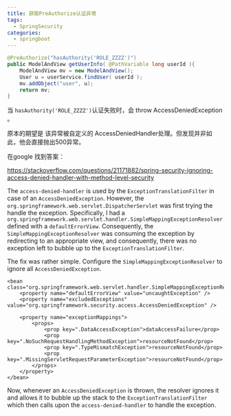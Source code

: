 ```yaml
---
title: 获取PreAuthorize认证异常
tags: 
  - SpringSecurity
categories:
  - springboot
---
```


```java
@PreAuthorize("hasAuthority('ROLE_ZZZZ')")
public ModelAndView getUserInfo( @PathVariable long userId ){
    ModelAndView mv = new ModelAndView();
    User u = userService.findUser( userId );
    mv.addObject("user", u);
    return mv;
}
```

当 `hasAuthority('ROLE_ZZZZ')`认证失败时，会 throw AccessDeniedException 。 

原本的期望是 该异常被自定义的 AccessDeniedHandler处理。但发现并非如此，他会直接抛出500异常。

在google 找到答案：

https://stackoverflow.com/questions/21171882/spring-security-ignoring-access-denied-handler-with-method-level-security



The `access-denied-handler` is used by the `ExceptionTranslationFilter` in case of an `AccessDeniedException`. However, the `org.springframework.web.servlet.DispatcherServlet` was first trying the handle the exception. Specifically, I had a `org.springframework.web.servlet.handler.SimpleMappingExceptionResolver` defined with a `defaultErrorView`. Consequently, the `SimpleMappingExceptionResolver` was consuming the exception by redirecting to an appropriate view, and consequently, there was no exception left to bubble up to the `ExceptionTranslationFilter`.

The fix was rather simple. Configure the `SimpleMappingExceptionResolver` to ignore all `AccessDeniedException`.

```
<bean class="org.springframework.web.servlet.handler.SimpleMappingExceptionResolver">
    <property name="defaultErrorView" value="uncaughtException" />
    <property name="excludedExceptions" value="org.springframework.security.access.AccessDeniedException" />

    <property name="exceptionMappings">
        <props>
            <prop key=".DataAccessException">dataAccessFailure</prop>
            <prop key=".NoSuchRequestHandlingMethodException">resourceNotFound</prop>
            <prop key=".TypeMismatchException">resourceNotFound</prop>
            <prop key=".MissingServletRequestParameterException">resourceNotFound</prop>
        </props>
    </property>
</bean>
```

Now, whenever an `AccessDeniedException` is thrown, the resolver ignores it and allows it to bubble up the stack to the `ExceptionTranslationFilter` which then calls upon the `access-denied-handler` to handle the exception.



